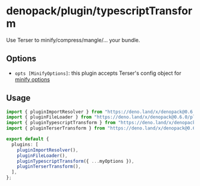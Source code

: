 # denopack/plugin/typescriptTransform

Use Terser to minify/compress/mangle/... your bundle.

## Options

- `opts [MinifyOptions]`: this plugin accepts Terser's config object for [minify options](https://terser.org/docs/api-reference#minify-options)

## Usage

```ts
import { pluginImportResolver } from "https://deno.land/x/denopack@0.6.0/plugin/importResolver/mod.ts";
import { pluginFileLoader } from "https://deno.land/x/denopack@0.6.0/plugin/fileLoader/mod.ts";
import { pluginTypescriptTransform } from "https://deno.land/x/denopack@0.6.0/plugin/typescriptTransform/mod.ts";
import { pluginTerserTransform } from "https://deno.land/x/denopack@0.6.0/plugin/terserTransform/mod.ts";

export default {
  plugins: [
    pluginImportResolver(),
    pluginFileLoader(),
    pluginTypescriptTransform({ ...myOptions }),
    pluginTerserTransform(),
  ],
};
```
